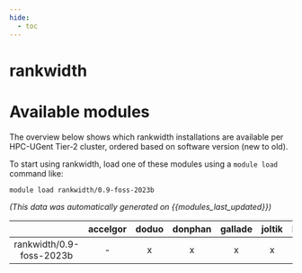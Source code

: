 ```yaml
---
hide:
  - toc
---
```


rankwidth
=========

# Available modules


The overview below shows which rankwidth installations are available per HPC-UGent Tier-2 cluster, ordered based on software version (new to old).

To start using rankwidth, load one of these modules using a `module load` command like:

```shell
module load rankwidth/0.9-foss-2023b
```

*(This data was automatically generated on {{modules_last_updated}})*  

| |accelgor|doduo|donphan|gallade|joltik|litleo|shinx|
| :---: | :---: | :---: | :---: | :---: | :---: | :---: | :---: |
|rankwidth/0.9-foss-2023b|-|x|x|x|x|x|x|
